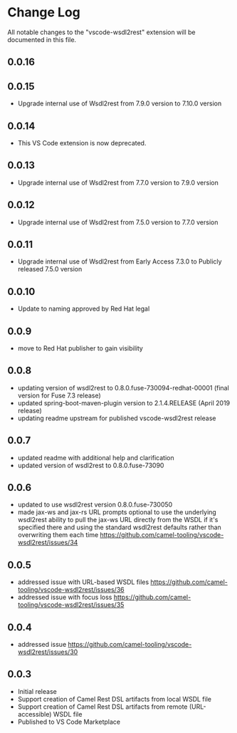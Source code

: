 # Change Log

All notable changes to the "vscode-wsdl2rest" extension will be documented in this file.

## 0.0.16

## 0.0.15

- Upgrade internal use of Wsdl2rest from 7.9.0 version to 7.10.0 version

## 0.0.14

- This VS Code extension is now deprecated.

## 0.0.13

- Upgrade internal use of Wsdl2rest from 7.7.0 version to 7.9.0 version

## 0.0.12

- Upgrade internal use of Wsdl2rest from 7.5.0 version to 7.7.0 version

## 0.0.11

- Upgrade internal use of Wsdl2rest from Early Access 7.3.0 to Publicly released 7.5.0 version

## 0.0.10

- Update to naming approved by Red Hat legal

## 0.0.9

- move to Red Hat publisher to gain visibility

## 0.0.8

- updating version of wsdl2rest to 0.8.0.fuse-730094-redhat-00001 (final version for Fuse 7.3 release)
- updated spring-boot-maven-plugin version to 2.1.4.RELEASE (April 2019 release)
- updating readme upstream for published vscode-wsdl2rest release

## 0.0.7

- updated readme with additional help and clarification
- updated version of wsdl2rest to 0.8.0.fuse-73090

## 0.0.6

- updated to use wsdl2rest version 0.8.0.fuse-730050
- made jax-ws and jax-rs URL prompts optional to use the underlying wsdl2rest ability to pull the jax-ws URL directly from the WSDL if it's specified there and using the standard wsdl2rest defaults rather than overwriting them each time https://github.com/camel-tooling/vscode-wsdl2rest/issues/34

## 0.0.5

- addressed issue with URL-based WSDL files https://github.com/camel-tooling/vscode-wsdl2rest/issues/36 
- addressed issue with focus loss https://github.com/camel-tooling/vscode-wsdl2rest/issues/35

## 0.0.4

- addressed issue https://github.com/camel-tooling/vscode-wsdl2rest/issues/30 

## 0.0.3

- Initial release
- Support creation of Camel Rest DSL artifacts from local WSDL file
- Support creation of Camel Rest DSL artifacts from remote (URL-accessible) WSDL file
- Published to VS Code Marketplace
